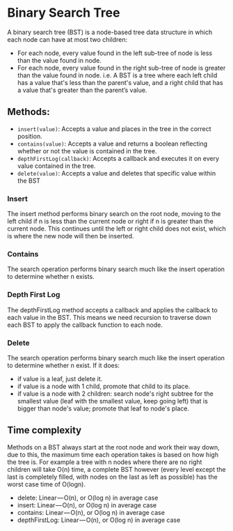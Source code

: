 # Binary Search Tree

A binary search tree (BST) is a node-based tree data structure in which each node 
can have at most two children:
- For each node, every value found in the left sub-tree of node is less than the 
  value found in node.
- For each node, every value found in the right sub-tree of node is greater than the
  value found in node.
i.e. A BST is a tree where each left child has a value that's less than the parent's
value, and a right child that has a value that's greater than the parent’s value.

## Methods:
- `insert(value)`: Accepts a value and places in the tree in the correct position.
- `contains(value)`: Accepts a value and returns a boolean reflecting whether or not 
  the value is contained in the tree.
- `depthFirstLog(callback)`: Accepts a callback and executes it on every value 
  contained in the tree.
- `delete(value)`: Accepts a value and deletes that specific value within the BST

### Insert
The insert method performs binary search on the root node, moving to the left child
if n is less than the current node or right if n is greater than the current node. 
This continues until the left or right child does not exist, which is where the new 
node will then be inserted.

### Contains
The search operation performs binary search much like the insert operation to 
determine whether n exists.

### Depth First Log
The depthFirstLog method accepts a callback and applies the callback to each value 
in the BST. This means we need recursion to traverse down each BST to apply the 
callback function to each node.

### Delete
The search operation performs binary search much like the insert operation to 
determine whether n exist. If it does:
* if value is a leaf, just delete it.
* if value is a node with 1 child, promote that child to its place.
* if value is a node with 2 children: search node's right subtree for the smallest
  value (leaf with the smallest value, keep going left) that is bigger than node's
  value; promote that leaf to node's place.


## Time complexity
Methods on a BST always start at the root node and work their way down, due to this,
the maximum time each operation takes is based on how high the tree is. For example 
a tree with n nodes where there are no right children will take O(n) time, a complete
BST however (every level except the last is completely filled, with nodes on the last
as left as possible) has the worst case time of O(logn).

- delete:        Linear — O(n), or O(log n) in average case
- insert:        Linear — O(n), or O(log n) in average case
- contains:      Linear — O(n), or O(log n) in average case
- depthFirstLog: Linear — O(n), or O(log n) in average case
